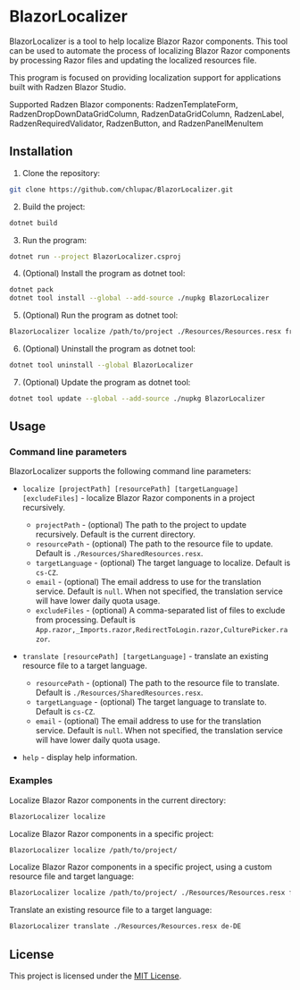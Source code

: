 # BlazorLocalizer

BlazorLocalizer is a tool to help localize Blazor Razor components. This tool can be used to automate the process of localizing Blazor Razor components by processing Razor files and updating the localized resources file.

This program is focused on providing localization support for applications built with Radzen Blazor Studio.

Supported Radzen Blazor components:
RadzenTemplateForm, RadzenDropDownDataGridColumn, RadzenDataGridColumn, RadzenLabel, RadzenRequiredValidator, RadzenButton, and RadzenPanelMenuItem

## Installation

1. Clone the repository:

```sh
git clone https://github.com/chlupac/BlazorLocalizer.git
```

2. Build the project:

```sh
dotnet build
```

3. Run the program:

```sh
dotnet run --project BlazorLocalizer.csproj
```

4. (Optional) Install the program as dotnet tool:

```sh 
dotnet pack
dotnet tool install --global --add-source ./nupkg BlazorLocalizer
```
5. (Optional) Run the program as dotnet tool:

```sh
BlazorLocalizer localize /path/to/project ./Resources/Resources.resx fr-FR  
```
6. (Optional) Uninstall the program as dotnet tool:

```sh
dotnet tool uninstall --global BlazorLocalizer
```
7. (Optional) Update the program as dotnet tool:

```sh
dotnet tool update --global --add-source ./nupkg BlazorLocalizer
```


## Usage

### Command line parameters

BlazorLocalizer supports the following command line parameters:

- `localize [projectPath] [resourcePath] [targetLanguage] [excludeFiles]` - localize Blazor Razor components in a project recursively.
    - `projectPath` - (optional) The path to the project to update recursively. Default is the current directory.
    - `resourcePath` - (optional) The path to the resource file to update. Default is `./Resources/SharedResources.resx`.
    - `targetLanguage` - (optional) The target language to localize. Default is `cs-CZ`.
    - `email` - (optional) The email address to use for the translation service. Default is `null`. When not specified, the translation service will have lower daily quota usage.
    - `excludeFiles` - (optional) A comma-separated list of files to exclude from processing. Default is `App.razor,_Imports.razor,RedirectToLogin.razor,CulturePicker.razor`.

- `translate [resourcePath] [targetLanguage]` - translate an existing resource file to a target language.
    - `resourcePath` - (optional) The path to the resource file to translate. Default is `./Resources/SharedResources.resx`.
    - `targetLanguage` - (optional) The target language to translate to. Default is `cs-CZ`.
    - `email` - (optional) The email address to use for the translation service. Default is `null`. When not specified, the translation service will have lower daily quota usage.

- `help` - display help information.

### Examples

Localize Blazor Razor components in the current directory:

```sh
BlazorLocalizer localize
```

Localize Blazor Razor components in a specific project:

```sh
BlazorLocalizer localize /path/to/project/
```

Localize Blazor Razor components in a specific project, using a custom resource file and target language:

```sh
BlazorLocalizer localize /path/to/project/ ./Resources/Resources.resx fr-FR
```

Translate an existing resource file to a target language:

```sh
BlazorLocalizer translate ./Resources/Resources.resx de-DE
```

## License

This project is licensed under the [MIT License](https://opensource.org/licenses/MIT).
